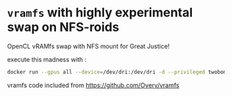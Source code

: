 # `vramfs` with highly experimental swap on NFS-roids
OpenCL vRAMfs swap with NFS mount for Great Justice!

execute this madness with :
````bash
docker run --gpus all --device=/dev/dri:/dev/dri -d --privileged twobombs/vramfs -v /swapvramfs:/swapvramfs
````

vramfs code included from https://github.com/Overv/vramfs
